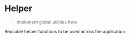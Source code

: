 # Helper

> Implement global utilities here

Reusable helper functions to be used across the application